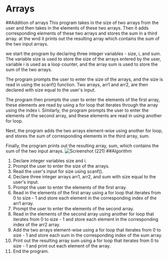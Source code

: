 # Arrays
##Addition of arrays
This program takes in the size of two arrays from the user and then takes in the elements of these two arrays.
Then it adds corresponding elements of these two arrays and stores the sum in a third array.
at the wnd it prints out the resulting array which contains the sum of the two input arrays.

we start the program by declaring three integer variables - size, i, and sum. The variable size is used to store the size of the arrays entered by the user, 
variable i is used as a loop counter, and the array sum is used to store the sum of the two arrays.

The program prompts the user to enter the size of the arrays, and the size is read in using the scanf() function. 
Two arrays, arr1 and arr2, are then declared with size equal to the user's input.

The program then prompts the user to enter the elements of the first array, 
these elements are read by using a for loop that iterates through the array using the index i. 
Similarly, the program prompts the user to enter the elements of the second array, and these elements are read in using another for loop.

Next, the program adds the two arrays element-wise using another for loop, and stores the sum of corresponding elements in the third array, sum.

Finally, the program prints out the resulting array, sum, which contains the sum of the two input arrays.
![Screenshot (221)](https://user-images.githubusercontent.com/125993593/230857648-8b194b82-fe1f-42af-a60b-ce6d0f2aff56.png)
##Algorithm
1.  Declare integer variables size and i.
2.  Prompt the user to enter the size of the arrays.
3.  Read the user's input for size using scanf().
4.  Declare three integer arrays arr1, arr2, and sum with size equal to the user's input.
5.  Prompt the user to enter the elements of the first array.
6.  Read in the elements of the first array using a for loop that iterates from 0 to size - 1 and store each element in the corresponding index of the arr1 array.
7.  Prompt the user to enter the elements of the second array.
8.  Read in the elements of the second array using another for loop that iterates from 0 to size - 1 and store each element in the corresponding index of the arr2 array.
9.  Add the two arrays element-wise using a for loop that iterates from 0 to size - 1 and store each sum in the corresponding index of the sum array.
10. Print out the resulting array sum using a for loop that iterates from 0 to size - 1 and print out each element of the array.
11. End the program.







